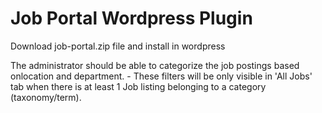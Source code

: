 # Job Portal Wordpress Plugin

Download job-portal.zip file and install in wordpress

The administrator should be able to categorize the job postings based onlocation and department. - These filters will be only visible in 'All Jobs' tab when there is at least 1 Job listing belonging to a category (taxonomy/term). 
